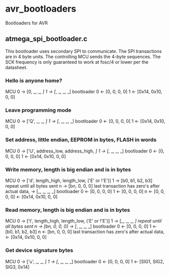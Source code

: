 # avr_bootloaders
Bootloaders for AVR

## atmega_spi_bootloader.c

This bootloader uses secondary SPI to communicate. The SPI
transactions are in 4 byte units. The controlling MCU sends the 4-byte
sequences. The SCK frequency is only guaranteed to work at fosc/4 or
lower per the datasheet.

### Hello is anyone home?

MCU
0 -> [0, _, _, _]
1 -> [_, _, _, _]
bootloader
0 <- [0, 0, 0, 0]
1 <- [0x14, 0x10, 0, 0]

### Leave programming mode

MCU
0 -> ['Q', _, _, _]
1 -> [_, _, _, _]
bootloader
0 <- [0, 0, 0, 0]
1 <- [0x14, 0x10, 0, 0]

### Set address, little endian, EEPROM in bytes, FLASH in words

MCU
0 -> ['U', address_low, address_high, _]
1 -> [_, _, _, _]
bootloader
0 <- [0, 0, 0, 0]
1 <- [0x14, 0x10, 0, 0]

### Write memory, length is big endian and is in bytes

MCU
0 -> ['d', length_high, length_low, ('E' or !'E')]
1 -> [b0, b1, b2, b3]  repeat until all bytes sent
n -> [bn, 0, 0, 0]  last transaction has zero's after actual data,
  -> [_, _, _, _]
bootloader
0 <- [0, 0, 0, 0]
1 <- [0, 0, 0, 0]
n <- [0, 0, 0, 0]
  <- [0x14, 0x10, 0, 0]

### Read memory, length is big endian and is in bytes

MCU
0 -> ['t', length_high, length_low, ('E' or !'E')]
1 -> [_, _, _, _]  repeat until all bytes sent
n -> [bn, 0, 0, 0]
  -> [_, _, _, _]
bootloader
0 <- [0, 0, 0, 0]
1 <- [b0, b1, b2, b3]
n <- [bn, 0, 0, 0]  last transaction has zero's after actual data,
  <- [0x14, 0x10, 0, 0]
  
### Get device signature bytes

MCU
0 -> ['u', _, _, _]
1 -> [_, _, _, _]
bootloader
0 <- [0, 0, 0, 0]
1 <- [SIG1, SIG2, SIG3, 0x14]

